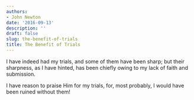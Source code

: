 ```yaml
---
authors:
- John Newton
date: '2016-09-13'
description: ''
draft: false
slug: the-benefit-of-trials
title: The Benefit of Trials
---
```

I have indeed had my trials, and some of them have been sharp; but their sharpness, as I have hinted, has been chiefly owing to my lack of faith and submission.

I have reason to praise Him for my trials, for, most probably, I would have been ruined without them!



